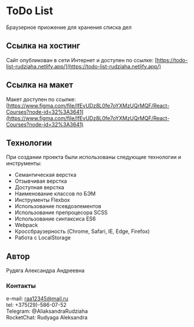 # ToDo List
Браузерное приожение для хранения списка дел
## Ссылка на хостинг
Сайт опубликован в сети Интернет и доступен по ссылке: [https://todo-list-rudziaha.netlify.app/](https://todo-list-rudziaha.netlify.app/)
## Ссылка на макет
Макет доступен по ссылке: [https://www.figma.com/file/IfEvUDz8L0fe7oYXMzUQrMQF/React-Courses?node-id=32%3A3641](https://www.figma.com/file/IfEvUDz8L0fe7oYXMzUQrMQF/React-Courses?node-id=32%3A3641)
## Технологии
При создании проекта были использованы следующие технологии и инструменты:
 - Семантическая верстка
 - Отзывчивая верстка
 - Доступная верстка
 - Наименование классов по БЭМ
 - Инструменты Flexbox
 - Использование псевдоэлементов
 - Использование препроцесора SCSS
 - Использование синтаксиса ES6
 - Webpack
 - Кроссбраузерность (Chrome, Safari, IE, Edge, Firefox)
 - Работа с LocalStorage

 ## Автор
 Рудяга Александра Андреевна
 ### Контакты
 e-mail: raa12345@mail.ru <br>
 tel: +375(29)-586-07-52 <br>
Telegram: @AliaksandraRudziaha <br>
RocketChat: Rudyaga Aleksandra 